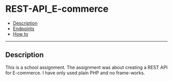 # REST-API_E-commerce 

- [Description](#description)
- [Endpoints](#endpoints)
- [How to](#how-to)

---

## Description

This is a school assignment. The assignment was about creating a REST API for E-commerce. I have only used plain PHP and no frame-works.